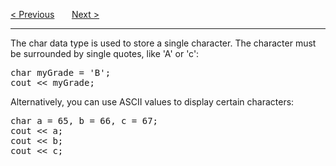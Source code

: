 <a href="/Data-Types/Booleans">&lt; Previous</a>
&nbsp;&nbsp;&nbsp;&nbsp;&nbsp;
<a href="/Data-Types/Strings">Next &gt;</a>
<hr>
The char data type is used to store a single character. The character must be surrounded by single quotes, like 'A' or 'c':
<pre>
char myGrade = 'B';
cout &lt;&lt; myGrade;
</pre>
Alternatively, you can use ASCII values to display certain characters:
<pre>
char a = 65, b = 66, c = 67;
cout &lt;&lt; a;
cout &lt;&lt; b;
cout &lt;&lt; c;
</pre>
